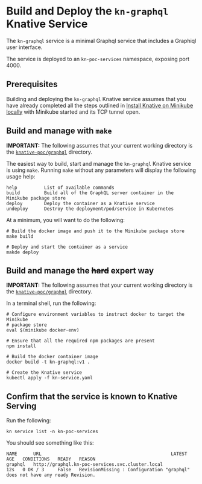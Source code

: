 # Build and Deploy the `kn-graphql` Knative Service

The `kn-graphql` service is a minimal Graphql service that includes a Graphiql user interface. 

The service is deployed to an `kn-poc-services` namespace, exposing port 4000.

## Prerequisites

Building and deploying the `kn-graphql` Knative service assumes that you have already completed all the steps 
outlined in [Install Knative on Minikube locally](Installation.md) with Minikube started and its TCP tunnel open.

## Build and manage with `make`

**IMPORTANT:** The following assumes that your current working directory is the [`knative-poc/graphql`](../kn-graphql)
directory.

The easiest way to build, start and manage the `kn-graphql` Knative service is using `make`. Running `make` without any
parameters will display the following usage help:

```text
help          List of available commands
build         Build all of the GraphQL server container in the Minikube package store
deploy        Deploy the container as a Knative service
undeploy      Destroy the deployment/pod/service in Kubernetes
```

At a minimum, you will want to do the following:

```shell
# Build the docker image and push it to the Minikube package store 
make build

# Deploy and start the container as a service
makde deploy
```

## Build and manage the ~~hard~~ expert way 

**IMPORTANT:** The following assumes that your current working directory is the [`knative-poc/graphql`](../kn-graphql)
directory.

In a terminal shell, run the following:

```shell
# Configure environment variables to instruct docker to target the Minikube
# package store
eval $(minikube docker-env)

# Ensure that all the required npm packages are present
npm install

# Build the docker container image
docker build -t kn-graphql:v1 .

# Create the Knative service  
kubectl apply -f kn-service.yaml
```

## Confirm that the service is known to Knative Serving

Run the following:

```shell
kn service list -n kn-poc-services
```

You should see something like this:

```shell
NAME      URL                                                LATEST   AGE   CONDITIONS   READY   REASON
graphql   http://graphql.kn-poc-services.svc.cluster.local            12s   0 OK / 3     False   RevisionMissing : Configuration "graphql" does not have any ready Revision.
```
